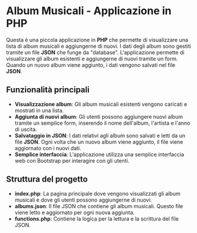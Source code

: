 # Album Musicali - Applicazione in PHP

Questa è una piccola applicazione in **PHP** che permette di visualizzare una lista di album musicali e aggiungerne di nuovi. I dati degli album sono gestiti tramite un file **JSON** che funge da "database". L'applicazione permette di visualizzare gli album esistenti e aggiungerne di nuovi tramite un form. Quando un nuovo album viene aggiunto, i dati vengono salvati nel file **JSON**.

## Funzionalità principali

- **Visualizzazione album**: Gli album musicali esistenti vengono caricati e mostrati in una lista.
- **Aggiunta di nuovi album**: Gli utenti possono aggiungere nuovi album tramite un semplice form, inserendo il nome dell'album, l'artista e l'anno di uscita.
- **Salvataggio in JSON**: I dati relativi agli album sono salvati e letti da un file **JSON**. Ogni volta che un nuovo album viene aggiunto, il file viene aggiornato con i nuovi dati.
- **Semplice interfaccia**: L'applicazione utilizza una semplice interfaccia web con Bootstrap per interagire con gli utenti.

## Struttura del progetto

- **index.php**: La pagina principale dove vengono visualizzati gli album musicali e dove gli utenti possono aggiungerne di nuovi.
- **albums.json**: Il file JSON che contiene gli album musicali. Questo file viene letto e aggiornato per ogni nuova aggiunta.
- **functions.php**: Contiene la logica per la lettura e la scrittura del file JSON.


